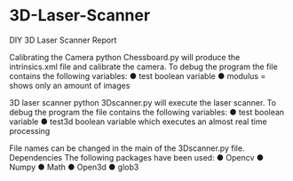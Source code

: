 # 3D-Laser-Scanner

DIY 3D Laser Scanner Report

Calibrating the Camera
python Chessboard.py​ will produce the intrinsics.xml file and calibrate the camera.
To debug the program the file contains the following variables:
● test boolean variable
● modulus = shows only an amount of images

3D laser scanner
python 3Dscanner.py ​will execute the laser scanner.
To debug the program the file contains the following variables:
● test boolean variable
● test3d boolean variable which executes an almost real time processing

File names can be changed in the main of the 3Dscanner.py file.
Dependencies
The following packages have been used:
● Opencv
● Numpy
● Math
● Open3d
● glob3

